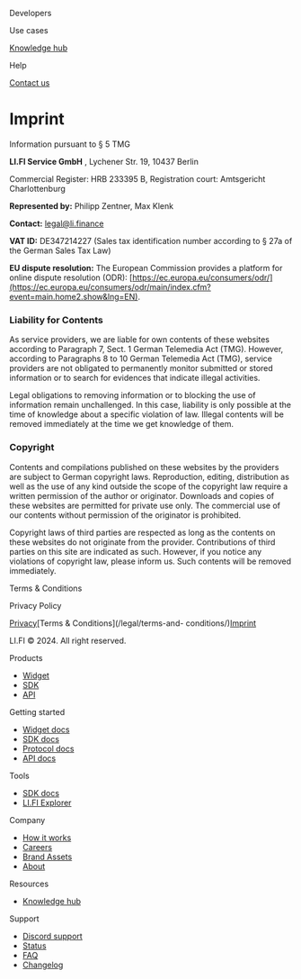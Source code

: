 [](/)

Developers

Use cases

[Knowledge hub](/knowledge-hub/)

Help

[Contact
us](https://partner.li.fi/?utm_source=lifi&utm_medium=header_contact_us_btn&utm_campaign=lifi_to_contact_form)

[](/)

# Imprint

Information pursuant to § 5 TMG

**LI.FI Service GmbH** , Lychener Str. 19, 10437 Berlin

Commercial Register: HRB 233395 B, Registration court: Amtsgericht
Charlottenburg

**Represented by:** Philipp Zentner, Max Klenk

**Contact:** legal@li.finance

**VAT ID:** DE347214227 (Sales tax identification number according to § 27a of
the German Sales Tax Law)

**EU dispute resolution:** The European Commission provides a platform for
online dispute resolution (ODR):
[https://ec.europa.eu/consumers/odr/](https://ec.europa.eu/consumers/odr/main/index.cfm?event=main.home2.show&lng=EN).

### Liability for Contents

As service providers, we are liable for own contents of these websites
according to Paragraph 7, Sect. 1 German Telemedia Act (TMG). However,
according to Paragraphs 8 to 10 German Telemedia Act (TMG), service providers
are not obligated to permanently monitor submitted or stored information or to
search for evidences that indicate illegal activities.

Legal obligations to removing information or to blocking the use of
information remain unchallenged. In this case, liability is only possible at
the time of knowledge about a specific violation of law. Illegal contents will
be removed immediately at the time we get knowledge of them.

### Copyright

Contents and compilations published on these websites by the providers are
subject to German copyright laws. Reproduction, editing, distribution as well
as the use of any kind outside the scope of the copyright law require a
written permission of the author or originator. Downloads and copies of these
websites are permitted for private use only. The commercial use of our
contents without permission of the originator is prohibited.

Copyright laws of third parties are respected as long as the contents on these
websites do not originate from the provider. Contributions of third parties on
this site are indicated as such. However, if you notice any violations of
copyright law, please inform us. Such contents will be removed immediately.

Terms & Conditions

Privacy Policy

[Privacy](/legal/privacy-policy/)[Terms & Conditions](/legal/terms-and-
conditions/)[Imprint](/legal/imprint/)

LI.FI © 2024. All right reserved.

[](https://blog.li.fi/?utm_source=lifi&utm_medium=footer_socials&utm_campaign=lifi_to_blog)

[](https://github.com/lifinance/)

[](https://discord.gg/lifi)

[](https://twitter.com/lifiprotocol)

[](https://t.me/lifinews)

Products

  * [Widget](/widget/)
  * [SDK](/sdk/)
  * [API](https://docs.li.fi/more-integration-options/li.fi-api/?utm_source=lifi&utm_medium=footer_products&utm_campaign=lifi_to_docs)

Getting started

  * [Widget docs](https://docs.li.fi/integrate-li.fi-widget/li.fi-widget-overview/?utm_source=lifi&utm_medium=footer_getting_started&utm_campaign=lifi_to_docs)
  * [SDK docs](https://docs.li.fi/integrate-li.fi-js-sdk/install-li.fi-sdk/?utm_source=lifi&utm_medium=footer_getting_started&utm_campaign=lifi_to_docs)
  * [Protocol docs](https://docs.li.fi/?utm_source=lifi&utm_medium=footer_getting_started&utm_campaign=lifi_to_docs)
  * [API docs](https://docs.li.fi/more-integration-options/li.fi-api/?utm_source=lifi&utm_medium=footer_getting_started&utm_campaign=lifi_to_docs)

Tools

  * [SDK docs](https://docs.li.fi/integrate-li.fi-js-sdk/install-li.fi-sdk/?utm_source=lifi&utm_medium=footer_link_tools&utm_campaign=lifi_to_docs)
  * [LI.FI Explorer](https://explorer.li.fi/?utm_source=lifi&utm_medium=footer_link_tools&utm_campaign=lifi_to_explorer)

Company

  * [How it works](/how-it-works/)
  * [Careers](/careers/)
  * [Brand Assets](/brand-assets/)
  * [About](/)

Resources

  * [Knowledge hub](/knowledge-hub/)

Support

  * [Discord support](https://discord.gg/lifi)
  * [Status](https://status.li.fi/?utm_source=lifi&utm_medium=footer_link_support&utm_campaign=lifi_to_status)
  * [FAQ](https://docs.li.fi/why-what-and-faq/faq/?utm_source=lifi&utm_medium=footer_link_support&utm_campaign=lifi_to_docs)
  * [Changelog](https://github.com/lifinance/sdk/blob/main/CHANGELOG.md)

